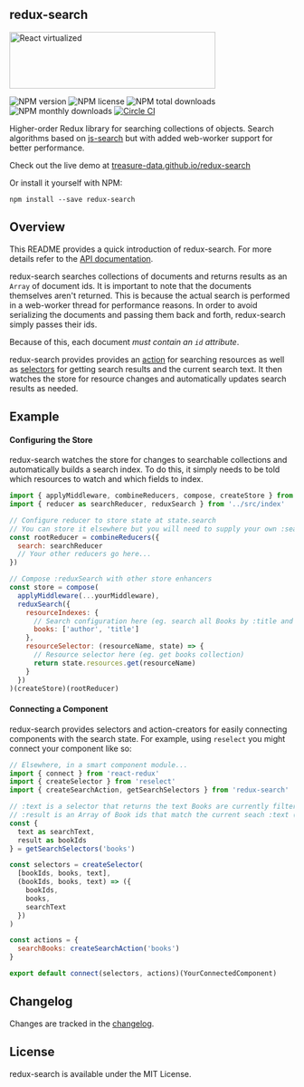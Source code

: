 redux-search
-----

<img src="https://cloud.githubusercontent.com/assets/29597/11708504/c2f637ce-9ec4-11e5-8eb9-c248664e8d3b.png" alt="React virtualized" data-canonical-src="https://cloud.githubusercontent.com/assets/29597/11708504/c2f637ce-9ec4-11e5-8eb9-c248664e8d3b.png" width="364" height="100" />

![NPM version](https://img.shields.io/npm/v/redux-search.svg)
![NPM license](https://img.shields.io/npm/l/redux-search.svg)
![NPM total downloads](https://img.shields.io/npm/dt/redux-search.svg)
![NPM monthly downloads](https://img.shields.io/npm/dm/redux-search.svg)
[![Circle CI][circle-image]][circle-url]

Higher-order Redux library for searching collections of objects. Search algorithms based on [js-search](https://github.com/bvaughn/js-search) but with added web-worker support for better performance.

Check out the live demo at [treasure-data.github.io/redux-search](http://treasure-data.github.io/redux-search/)

Or install it yourself with NPM:

```
npm install --save redux-search
```

Overview
---------

This README provides a quick introduction of redux-search. For more details refer to the [API documentation](https://github.com/treasure-data/redux-search/tree/master/docs).

redux-search searches collections of documents and returns results as an `Array` of document ids. It is important to note that the documents themselves aren't returned. This is because the actual search is performed in a web-worker thread for performance reasons. In order to avoid serializing the documents and passing them back and forth, redux-search simply passes their ids.

Because of this, each document _must contain an `id` attribute_.

redux-search provides provides an [action](docs/README.md#createsearchactionresourcename) for searching resources as well as [selectors](docs/README.md#getsearchselectors-filterfunction-resourcename-resourceselector-searchstateselector-) for getting search results and the current search text. It then watches the store for resource changes and automatically updates search results as needed.

Example
---------

#### Configuring the Store

redux-search watches the store for changes to searchable collections and automatically builds a search index. To do this, it simply needs to be told which resources to watch and which fields to index.

```javascript
import { applyMiddleware, combineReducers, compose, createStore } from 'redux'
import { reducer as searchReducer, reduxSearch } from '../src/index'

// Configure reducer to store state at state.search
// You can store it elsewhere but you will need to supply your own :searchStateSelector
const rootReducer = combineReducers({
  search: searchReducer
  // Your other reducers go here...
})

// Compose :reduxSearch with other store enhancers
const store = compose(
  applyMiddleware(...yourMiddleware),
  reduxSearch({
    resourceIndexes: {
      // Search configuration here (eg. search all Books by :title and :author)
      books: ['author', 'title']
    },
    resourceSelector: (resourceName, state) => {
      // Resource selector here (eg. get books collection)
      return state.resources.get(resourceName)
    }
  })
)(createStore)(rootReducer)
```

#### Connecting a Component

redux-search provides selectors and action-creators for easily connecting components with the search state. For example, using `reselect` you might connect your component like so:

```javascript
// Elsewhere, in a smart component module...
import { connect } from 'react-redux'
import { createSelector } from 'reselect'
import { createSearchAction, getSearchSelectors } from 'redux-search'

// :text is a selector that returns the text Books are currently filtered by
// :result is an Array of Book ids that match the current seach :text (or all Books if there is no search :text)
const {
  text as searchText,
  result as bookIds
} = getSearchSelectors('books')

const selectors = createSelector(
  [bookIds, books, text],
  (bookIds, books, text) => ({
    bookIds,
    books,
    searchText
  })
)

const actions = {
  searchBooks: createSearchAction('books')
}

export default connect(selectors, actions)(YourConnectedComponent)
```

Changelog
---------

Changes are tracked in the [changelog](CHANGELOG.md).

License
---------

redux-search is available under the MIT License.

[circle-image]: https://circleci.com/gh/treasure-data/redux-search.svg?style=svg&circle-token=d43a5f15e3ea25b337bcc63ca98361fd2555226c
[circle-url]: https://circleci.com/gh/treasure-data/redux-search
